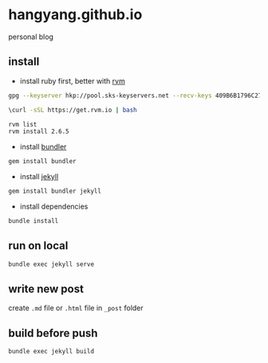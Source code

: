 # hangyang.github.io
personal blog

## install
- install ruby first, better with [rvm](https://rvm.io/)
```bash
gpg --keyserver hkp://pool.sks-keyservers.net --recv-keys 409B6B1796C275462A1703113804BB82D39DC0E3 7D2BAF1CF37B13E2069D6956105BD0E739499BDB
```
```bash
\curl -sSL https://get.rvm.io | bash
```

```bash
rvm list
rvm install 2.6.5
```
- install [bundler](https://bundler.io/)
```bash
gem install bundler
```
- install [jekyll](https://jekyllrb.com/docs/)

```bash
gem install bundler jekyll
```

- install dependencies
```bash
bundle install
```

## run on local 
```bash
bundle exec jekyll serve
```

## write new post

create `.md` file or `.html` file in `_post` folder

## build before push
```bash
bundle exec jekyll build
```
